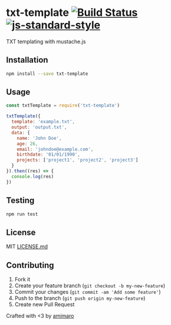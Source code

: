 # txt-template [![Build Status](https://secure.travis-ci.org/amimaro/txt-template.svg?branch=master)](https://travis-ci.org/amimaro/txt-template) [![js-standard-style](https://img.shields.io/badge/code%20style-standard-brightgreen.svg?style=flat)](https://github.com/feross/standard)

TXT templating with mustache.js

## Installation

```bash
npm install --save txt-template
```

## Usage

```javascript
const txtTemplate = require('txt-template')

txtTemplate({
  template: 'example.txt',
  output: 'output.txt',
  data: {
    name: 'John Doe',
    age: 26,
    email: 'johndoe@example.com',
    birthdate: '01/01/1990',
    projects: ['project1', 'project2', 'project3']
  }
}).then((res) => {
  console.log(res)
})

```

## Testing

```bash
npm run test
```

## License

MIT [LICENSE.md](LICENSE.md)

## Contributing

1. Fork it
2. Create your feature branch (`git checkout -b my-new-feature`)
3. Commit your changes (`git commit -am 'Add some feature'`)
4. Push to the branch (`git push origin my-new-feature`)
5. Create new Pull Request

Crafted with <3 by [amimaro](https://github.com/amimaro)
